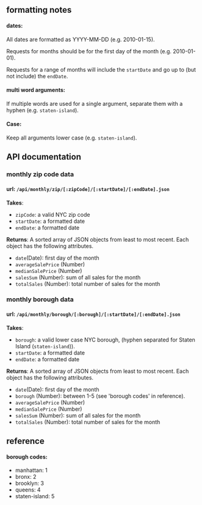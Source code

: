 ## formatting notes

#### dates:
All dates are formatted as YYYY-MM-DD (e.g. 2010-01-15).

Requests for months should be for the first day of the month (e.g. 2010-01-01).

Requests for a range of months will include the `startDate` and go up to (but not include) the `endDate`.

#### multi word arguments:
If multiple words are used for a single argument, separate them with a hyphen (e.g. `staten-island`).

#### Case:
Keep all arguments lower case (e.g. `staten-island`).

## API documentation

### monthly zip code data

#### url: `/api/monthly/zip/[:zipCode]/[:startDate]/[:endDate].json`

**Takes**:
* `zipCode`: a valid NYC zip code
* `startDate`: a formatted date
* `endDate`: a formatted date

**Returns**:
A sorted array of JSON objects from least to most recent. Each object has the following attributes.
* `date`(Date): first day of the month
* `averageSalePrice` (Number)
* `medianSalePrice` (Number)
* `salesSum` (Number): sum of all sales for the month
* `totalSales` (Number): total number of sales for the month

### monthly borough data

#### url: `/api/monthly/borough/[:borough]/[:startDate]/[:endDate].json`

**Takes**:
* `borough`: a valid lower case NYC borough, (hyphen separated for Staten Island (`staten-island`)). 
* `startDate`: a formatted date
* `endDate`: a formatted date

**Returns**:
A sorted array of JSON objects from least to most recent. Each object has the following attributes.
* `date`(Date): first day of the month
* `borough` (Number): between 1-5 (see 'borough codes' in reference).
* `averageSalePrice` (Number)
* `medianSalePrice` (Number)
* `salesSum` (Number): sum of all sales for the month
* `totalSales` (Number): total number of sales for the month

## reference

#### borough codes:

* manhattan: 1
* bronx: 2
* brooklyn: 3
* queens: 4
* staten-island: 5	
